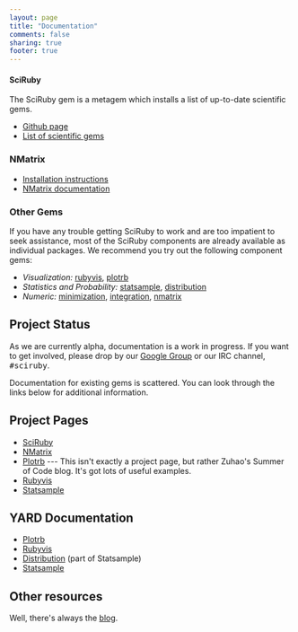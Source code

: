 ```yaml
---
layout: page
title: "Documentation"
comments: false
sharing: true
footer: true
---
```


<h4>SciRuby</h4>

The SciRuby gem is a metagem which installs a list of up-to-date scientific gems.

* [Github page](https://github.com/SciRuby/sciruby)
* [List of scientific gems](http://gems.sciruby.com/)

<h3>NMatrix</h3>

* [Installation instructions](https://github.com/SciRuby/nmatrix/wiki/Installation)
* [NMatrix documentation](../nmatrix/docs/)

<h3>Other Gems</h3>

If you have any trouble getting SciRuby to work and are too impatient to seek assistance, most of the SciRuby components are already available as individual packages. We recommend you try out the following component gems:

<ul>
<li><em>Visualization:</em> <span class="gem"><a href="https://github.com/clbustos/rubyvis">rubyvis</a></span>, <span class="gem"><a href="https://github.com/zuhao/plotrb">plotrb</a></span></li>
<li><em>Statistics and Probability:</em> <span class="gem"><a href="https://github.com/clbustos/statsample">statsample</a></span>, <span class="gem"><a href="https://github.com/clbustos/distribution">distribution</a></span></li>
<li><em>Numeric:</em> <span class="gem"><a href="https://github.com/clbustos/minimization">minimization</a></span>, <span class="gem"><a href="https://github.com/clbustos/integration">integration</a></span>, <span class="gem"><a href="https://github.com/SciRuby/nmatrix">nmatrix</a></span></li>
</ul>

Project Status
--------------
As we are currently alpha, documentation is a work in progress. If you want to get involved, please drop by our [Google Group](http://groups.google.com/group/sciruby-dev) or our IRC channel, <tt>#sciruby</tt>.

Documentation for existing gems is scattered. You can look through the links below for additional information.

Project Pages
-------------
* [SciRuby](http://github.com/SciRuby/sciruby)
* [NMatrix](http://github.com/SciRuby/nmatrix/wiki)
* [Plotrb](http://wanzuhao.com/) --- This isn't exactly a project page, but rather Zuhao's Summer of Code blog. It's got
  lots of useful examples.
* [Rubyvis](http://rubyvis.rubyforge.org)
* [Statsample](http://ruby-statsample.rubyforge.org/)

YARD Documentation
------------------
* [Plotrb](http://rubydoc.info/gems/plotrb/)
* [Rubyvis](http://rubydoc.info/gems/rubyvis/)
* [Distribution](http://rubydoc.info/gems/distribution/) (part of Statsample)
* [Statsample](http://rubydoc.info/gems/statsample/)

Other resources
---------------

Well, there's always the [blog](http://www.sciruby.com/blog).
